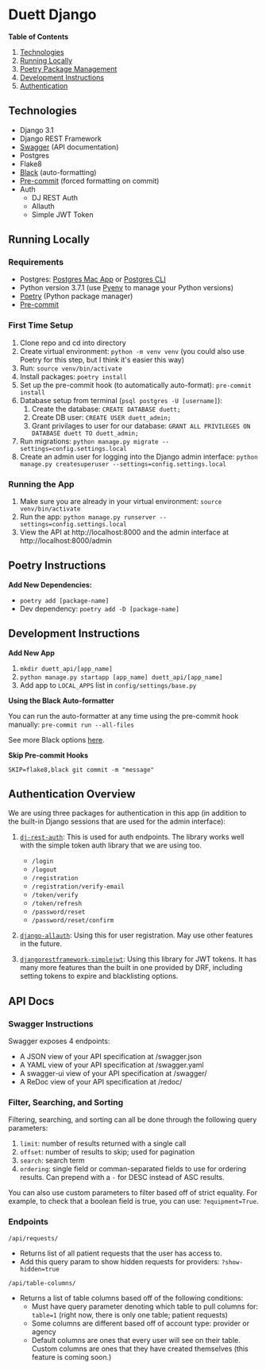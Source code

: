 # Duett Django

**Table of Contents**

1. [Technologies](#technologies)
1. [Running Locally](#running-locally)
1. [Poetry Package Management](#poetry-instructions)
1. [Development Instructions](#development-instructions)
1. [Authentication](#authentication-overview)

## Technologies

- Django 3.1
- Django REST Framework
- [Swagger](https://github.com/axnsan12/drf-yasg) (API documentation)
- Postgres
- Flake8
- [Black](https://github.com/psf/black/) (auto-formatting)
- [Pre-commit](https://pre-commit.com/) (forced formatting on commit)
- Auth
    - DJ REST Auth
    - Allauth
    - Simple JWT Token

## Running Locally

### Requirements

- Postgres: [Postgres Mac App](http://postgresapp.com/) or [Postgres CLI](https://formulae.brew.sh/formula/postgresql#default)
- Python version 3.7.1 (use [Pyenv](https://github.com/pyenv/pyenvin) to manage your Python versions)
- [Poetry](https://python-poetry.org/) (Python package manager)
- [Pre-commit](https://pre-commit.com/#install)

### First Time Setup

1. Clone repo and cd into directory
1. Create virtual environment: `python -m venv venv` (you could also use Poetry for this step, but I think it's easier this way)
1. Run: `source venv/bin/activate`
1. Install packages: `poetry install`
1. Set up the pre-commit hook (to automatically auto-format): `pre-commit install`
1. Database setup from terminal (`psql postgres -U [username]`):
    1. Create the database: `CREATE DATABASE duett;`
    1. Create DB user: `CREATE USER duett_admin;`
    1. Grant privilages to user for our database: `GRANT ALL PRIVILEGES ON DATABASE duett TO duett_admin;`
1. Run migrations: `python manage.py migrate --settings=config.settings.local`
1. Create an admin user for logging into the Django admin interface: `python manage.py createsuperuser --settings=config.settings.local`

### Running the App

1. Make sure you are already in your virtual environment: `source venv/bin/activate`
1. Run the app: `python manage.py runserver --settings=config.settings.local`
1. View the API at http://localhost:8000 and the admin interface at http://localhost:8000/admin

## Poetry Instructions

**Add New Dependencies:**

- `poetry add [package-name]`
- Dev dependency: `poetry add -D [package-name]`

## Development Instructions

**Add New App**

1. `mkdir duett_api/[app_name]`
1. `python manage.py startapp [app_name] duett_api/[app_name]`
1. Add app to `LOCAL_APPS` list in `config/settings/base.py`

**Using the Black Auto-formatter**

You can run the auto-formatter at any time using the pre-commit hook manually: `pre-commit run --all-files`

See more Black options [here](https://github.com/psf/black).

**Skip Pre-commit Hooks**

`SKIP=flake8,black git commit -m "message"`

## Authentication Overview

We are using three packages for authentication in this app (in addition to the built-in Django sessions that are used for the admin interface):

1. [`dj-rest-auth`](https://github.com/jazzband/dj-rest-auth): This is used for auth endpoints. The library works well with the simple token auth library that we are using too.
    - `/login`
    - `/logout`
    - `/registration`
    - `/registration/verify-email`
    - `/token/verify`
    - `/token/refresh`
    - `/password/reset`
    - `/password/reset/confirm`

2. [`django-allauth`](https://github.com/pennersr/django-allauth): Using this for user registration. May use other features in the future.

3. [`djangorestframework-simplejwt`](https://github.com/SimpleJWT/django-rest-framework-simplejwt): Using this library for JWT tokens. It has many more features than the built in one provided by DRF, including setting tokens to expire and blacklisting options.

## API Docs

### Swagger Instructions

Swagger exposes 4 endpoints:

- A JSON view of your API specification at /swagger.json
- A YAML view of your API specification at /swagger.yaml
- A swagger-ui view of your API specification at /swagger/
- A ReDoc view of your API specification at /redoc/

### Filter, Searching, and Sorting

Filtering, searching, and sorting can all be done through the following query parameters:

1. `limit`: number of results returned with a single call
1. `offset`: number of results to skip; used for pagination
1. `search`: search term
1. `ordering`: single field or comman-separated fields to use for ordering results. Can prepend with a `-` for DESC instead of ASC results.

You can also use custom parameters to filter based off of strict equality. For example, to check that a boolean field is true, you can use: `?equipment=True`.

### Endpoints

`/api/requests/`

- Returns list of all patient requests that the user has access to.
- Add this query param to show hidden requests for providers: `?show-hidden=true`

`/api/table-columns/`

- Returns a list of table columns based off of the following conditions:
    - Must have query parameter denoting which table to pull columns for: `table=1` (right now, there is only one table; patient requests)
    - Some columns are different based off of account type: provider or agency
    - Default columns are ones that every user will see on their table. Custom columns are ones that they have created themselves (this feature is coming soon.)
